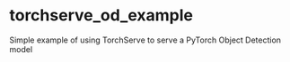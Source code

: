 # torchserve_od_example
Simple example of using TorchServe to serve a PyTorch Object Detection model
